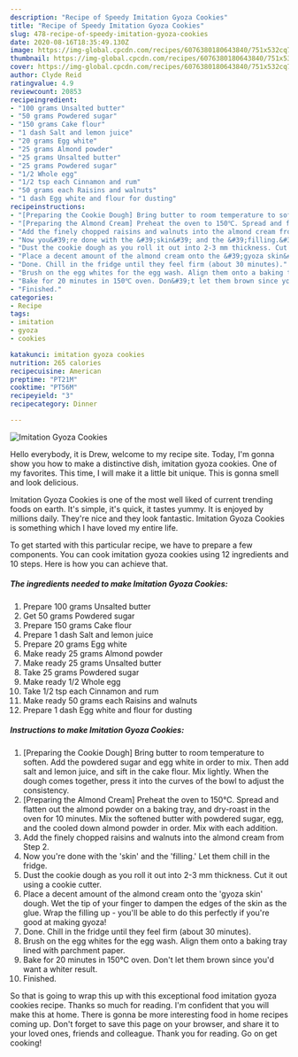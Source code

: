 ```yaml
---
description: "Recipe of Speedy Imitation Gyoza Cookies"
title: "Recipe of Speedy Imitation Gyoza Cookies"
slug: 478-recipe-of-speedy-imitation-gyoza-cookies
date: 2020-08-16T18:35:49.130Z
image: https://img-global.cpcdn.com/recipes/6076380180643840/751x532cq70/imitation-gyoza-cookies-recipe-main-photo.jpg
thumbnail: https://img-global.cpcdn.com/recipes/6076380180643840/751x532cq70/imitation-gyoza-cookies-recipe-main-photo.jpg
cover: https://img-global.cpcdn.com/recipes/6076380180643840/751x532cq70/imitation-gyoza-cookies-recipe-main-photo.jpg
author: Clyde Reid
ratingvalue: 4.9
reviewcount: 20853
recipeingredient:
- "100 grams Unsalted butter"
- "50 grams Powdered sugar"
- "150 grams Cake flour"
- "1 dash Salt and lemon juice"
- "20 grams Egg white"
- "25 grams Almond powder"
- "25 grams Unsalted butter"
- "25 grams Powdered sugar"
- "1/2 Whole egg"
- "1/2 tsp each Cinnamon and rum"
- "50 grams each Raisins and walnuts"
- "1 dash Egg white and flour for dusting"
recipeinstructions:
- "[Preparing the Cookie Dough] Bring butter to room temperature to soften. Add the powdered sugar and egg white in order to mix. Then add salt and lemon juice, and sift in the cake flour. Mix lightly. When the dough comes together, press it into the curves of the bowl to adjust the consistency."
- "[Preparing the Almond Cream] Preheat the oven to 150℃. Spread and flatten out the almond powder on a baking tray, and dry-roast in the oven for 10 minutes. Mix the softened butter with powdered sugar, egg, and the cooled down almond powder in order. Mix with each addition."
- "Add the finely chopped raisins and walnuts into the almond cream from Step 2."
- "Now you&#39;re done with the &#39;skin&#39; and the &#39;filling.&#39; Let them chill in the fridge."
- "Dust the cookie dough as you roll it out into 2-3 mm thickness. Cut it out using a cookie cutter."
- "Place a decent amount of the almond cream onto the &#39;gyoza skin&#39; dough. Wet the tip of your finger to dampen the edges of the skin as the glue. Wrap the filling up - you&#39;ll be able to do this perfectly if you&#39;re good at making gyoza!"
- "Done. Chill in the fridge until they feel firm (about 30 minutes)."
- "Brush on the egg whites for the egg wash. Align them onto a baking tray lined with parchment paper."
- "Bake for 20 minutes in 150℃ oven. Don&#39;t let them brown since you&#39;d want a whiter result."
- "Finished."
categories:
- Recipe
tags:
- imitation
- gyoza
- cookies

katakunci: imitation gyoza cookies 
nutrition: 265 calories
recipecuisine: American
preptime: "PT21M"
cooktime: "PT56M"
recipeyield: "3"
recipecategory: Dinner

---
```



![Imitation Gyoza Cookies](https://img-global.cpcdn.com/recipes/6076380180643840/751x532cq70/imitation-gyoza-cookies-recipe-main-photo.jpg)

Hello everybody, it is Drew, welcome to my recipe site. Today, I'm gonna show you how to make a distinctive dish, imitation gyoza cookies. One of my favorites. This time, I will make it a little bit unique. This is gonna smell and look delicious.

Imitation Gyoza Cookies is one of the most well liked of current trending foods on earth. It's simple, it's quick, it tastes yummy. It is enjoyed by millions daily. They're nice and they look fantastic. Imitation Gyoza Cookies is something which I have loved my entire life.




To get started with this particular recipe, we have to prepare a few components. You can cook imitation gyoza cookies using 12 ingredients and 10 steps. Here is how you can achieve that.

<!--inarticleads1-->

##### The ingredients needed to make Imitation Gyoza Cookies:

1. Prepare 100 grams Unsalted butter
1. Get 50 grams Powdered sugar
1. Prepare 150 grams Cake flour
1. Prepare 1 dash Salt and lemon juice
1. Prepare 20 grams Egg white
1. Make ready 25 grams Almond powder
1. Make ready 25 grams Unsalted butter
1. Take 25 grams Powdered sugar
1. Make ready 1/2 Whole egg
1. Take 1/2 tsp each Cinnamon and rum
1. Make ready 50 grams each Raisins and walnuts
1. Prepare 1 dash Egg white and flour for dusting




<!--inarticleads2-->

##### Instructions to make Imitation Gyoza Cookies:

1. [Preparing the Cookie Dough] Bring butter to room temperature to soften. Add the powdered sugar and egg white in order to mix. Then add salt and lemon juice, and sift in the cake flour. Mix lightly. When the dough comes together, press it into the curves of the bowl to adjust the consistency.
1. [Preparing the Almond Cream] Preheat the oven to 150℃. Spread and flatten out the almond powder on a baking tray, and dry-roast in the oven for 10 minutes. Mix the softened butter with powdered sugar, egg, and the cooled down almond powder in order. Mix with each addition.
1. Add the finely chopped raisins and walnuts into the almond cream from Step 2.
1. Now you&#39;re done with the &#39;skin&#39; and the &#39;filling.&#39; Let them chill in the fridge.
1. Dust the cookie dough as you roll it out into 2-3 mm thickness. Cut it out using a cookie cutter.
1. Place a decent amount of the almond cream onto the &#39;gyoza skin&#39; dough. Wet the tip of your finger to dampen the edges of the skin as the glue. Wrap the filling up - you&#39;ll be able to do this perfectly if you&#39;re good at making gyoza!
1. Done. Chill in the fridge until they feel firm (about 30 minutes).
1. Brush on the egg whites for the egg wash. Align them onto a baking tray lined with parchment paper.
1. Bake for 20 minutes in 150℃ oven. Don&#39;t let them brown since you&#39;d want a whiter result.
1. Finished.




So that is going to wrap this up with this exceptional food imitation gyoza cookies recipe. Thanks so much for reading. I'm confident that you will make this at home. There is gonna be more interesting food in home recipes coming up. Don't forget to save this page on your browser, and share it to your loved ones, friends and colleague. Thank you for reading. Go on get cooking!
